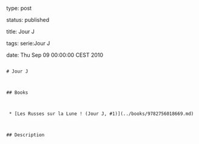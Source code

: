 type: post
status: published
title: Jour J
tags: serie:Jour J
date: Thu Sep 09 00:00:00 CEST 2010
~~~~~~
# Jour J

## Books

 * [Les Russes sur la Lune ! (Jour J, #1)](../books/9782756018669.md)

## Description
